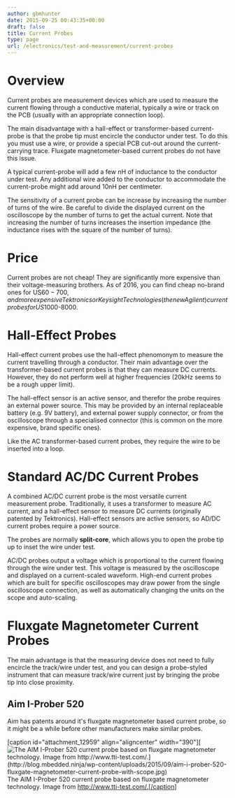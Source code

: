 ```yaml
---
author: gbmhunter
date: 2015-09-25 00:43:35+00:00
draft: false
title: Current Probes
type: page
url: /electronics/test-and-measurement/current-probes
---
```


# Overview

Current probes are measurement devices which are used to measure the current flowing through a conductive material, typically a wire or track on the PCB (usually with an appropriate connection loop).

The main disadvantage with a hall-effect or transformer-based current-probe is that the probe tip must encircle the conductor under test. To do this you must use a wire, or provide a special PCB cut-out around the current-carrying trace. Fluxgate magnetometer-based current probes do not have this issue.

A typical current-probe will add a few nH of inductance to the conductor under test. Any additional wire added to the conductor to accommodate the current-probe might add around 10nH per centimeter.

The sensitivity of a current probe can be increase by increasing the number of turns of the wire. Be careful to divide the displayed current on the oscilloscope by the number of turns to get the actual current. Note that increasing the number of turns increases the insertion impedance (the inductance rises with the square of the number of turns).

# Price

Current probes are not cheap! They are significantly more expensive than their voltage-measuring brothers. As of 2016, you can find cheap no-brand ones for US$60-700, and more expensive Tektronics or Keysight Technologies (the new Agilent) current probes for US$1000-8000.

# Hall-Effect Probes

Hall-effect current probes use the hall-effect phenomonym to measure the current travelling through a conductor. Their main advantage over the transformer-based current probes is that they can measure DC currents. However, they do not perform well at higher frequencies (20kHz seems to be a rough upper limit).

The hall-effect sensor is an active sensor, and therefor the probe requires an external power source. This may be provided by an internal replaceable battery (e.g. 9V battery), and external power supply connector, or from the oscilloscope through a specialised connector (this is common on the more expensive, brand specific ones).

Like the AC transformer-based current probes, they require the wire to be inserted into a loop. 

# Standard AC/DC Current Probes

A combined AC/DC current probe is the most versatile current measurement probe. Traditionally, it uses a transformer to measure AC current, and a hall-effect sensor to measure DC currents (originally patented by Tektronics). Hall-effect sensors are active sensors, so AD/DC current probes require a power source.

The probes are normally **split-core**, which allows you to open the probe tip up to inset the wire under test. 

AC/DC probes output a voltage which is proportional to the current flowing through the wire under test. This voltage is measured by the oscilloscope and displayed on a current-scaled waveform. High-end current probes which are built for specific oscilloscopes may draw power from the single oscilloscope connection, as well as automatically changing the units on the scope and auto-scaling.

# Fluxgate Magnetometer Current Probes

The main advantage is that the measuring device does not need to fully encircle the track/wire under test, and you can design a probe-styled instrument that can measure track/wire current just by bringing the probe tip into close proximity.

## Aim I-Prober 520

Aim has patents around it's fluxgate magnetometer based current probe, so it might be a while before other manufacturers make similar probes.

[caption id="attachment_12959" align="aligncenter" width="390"][![The AIM I-Prober 520 current probe based on fluxgate magnetometer technology. Image from http://www.tti-test.com/.](http://blog.mbedded.ninja/wp-content/uploads/2015/09/aim-i-prober-520-fluxgate-magnetometer-current-probe-with-scope.jpg)
](http://blog.mbedded.ninja/wp-content/uploads/2015/09/aim-i-prober-520-fluxgate-magnetometer-current-probe-with-scope.jpg) The AIM I-Prober 520 current probe based on fluxgate magnetometer technology. Image from http://www.tti-test.com/.[/caption]
